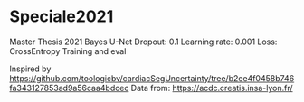 # Speciale2021
Master Thesis 2021
Bayes U-Net 
  Dropout: 0.1
  Learning rate: 0.001
  Loss: CrossEntropy
  Training and eval
  
Inspired by https://github.com/toologicbv/cardiacSegUncertainty/tree/b2ee4f0458b746fa343127853ad9a56caa4bdcec
Data from: https://acdc.creatis.insa-lyon.fr/

